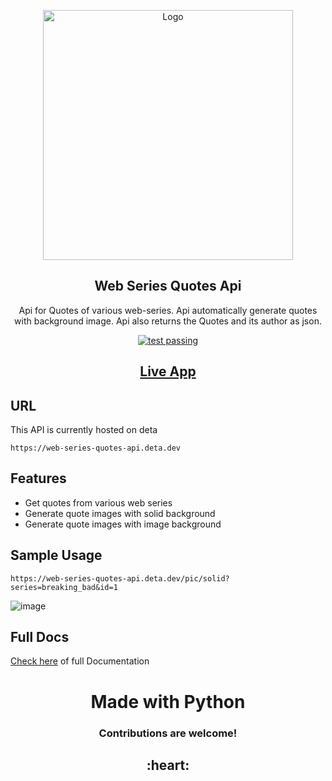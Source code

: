 <p align='center'>
    <img width="400px" src="https://raw.githubusercontent.com/yogeshwaran01/web-series-quotes/main/web-series-quotes-title.png" align="center" alt="Logo">
    <h2 align="center">Web Series Quotes Api</h2>
    <p align="center">Api for Quotes of various web-series. Api automatically generate quotes with background image. Api also returns the Quotes and its author as json.</p>
</p>
<p align="center">
    <a href="https://travis-ci.org/github/yogeshwaran01/web-series-quotes/">
    <img alt="test passing" src="https://img.shields.io/travis/yogeshwaran01/web-series-quotes/main.svg?logo=travis"/>
    </a>
</p>

<h2 align='center'><a href='https://web-series-quotes-api.deta.dev'> Live App </a></h2>

## URL

This API is currently hosted on deta

```url
https://web-series-quotes-api.deta.dev
```

## Features

- Get quotes from various web series
- Generate quote images with solid background
- Generate quote images with image background

## Sample Usage

```url
https://web-series-quotes-api.deta.dev/pic/solid?series=breaking_bad&id=1
```

![image](https://web-series-quotes-api.deta.dev/pic/solid?series=breaking_bad&id=1)

## Full Docs

[Check here](https://web-series-quotes-api.deta.dev/docs) of full Documentation

<h1 align='center'>Made with Python</h2>
<h3 align='center'>
Contributions are welcome!</h3>
<h2 align='center'>:heart:</h2>
